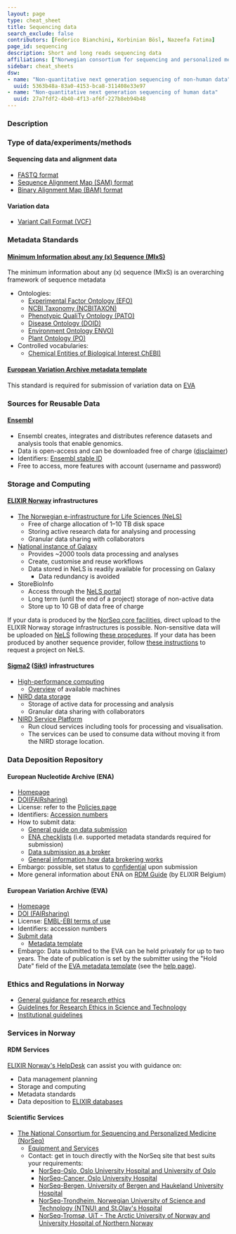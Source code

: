 ```yaml
---
layout: page
type: cheat_sheet
title: Sequencing data
search_exclude: false
contributors: [Federico Bianchini, Korbinian Bösl, Nazeefa Fatima]
page_id: sequencing
description: Short and long reads sequencing data
affiliations: ["Norwegian consortium for sequencing and personalized medicine (NorSeq)"]
sidebar: cheat_sheets
dsw:
- name: "Non-quantitative next generation sequencing of non-human data"
  uuid: 5363b48a-83a0-4153-bca8-311408e33e97
- name: "Non-quantitative next generation sequencing of human data"
  uuid: 27a7fdf2-4b40-4f13-af6f-227b8eb94b48  
---
```


### Description

### Type of data/experiments/methods
<!---When mentioning file format, it would be useful to mention format type -->

#### Sequencing data and alignment data
- [FASTQ format](https://doi.org/10.25504/FAIRsharing.r2ts5t)
- [Sequence Alignment Map (SAM) format](https://doi.org/10.25504/FAIRsharing.k97xzh)
- [Binary Alignment Map (BAM) format](https://doi.org/10.25504/FAIRsharing.hza1ec)

#### Variation data
- [Variant Call Format (VCF)](https://doi.org/10.25504/FAIRsharing.cfzz0h)

### Metadata Standards
#### [Minimum Information about any (x) Sequence (MIxS)](https://doi.org/10.25504/FAIRsharing.9aa0zp)
The minimum information about any (x) sequence (MIxS) is an overarching framework of sequence metadata
- Ontologies:
  - [Experimental Factor Ontology (EFO)](https://doi.org/10.25504/FAIRsharing.1gr4tz)
  - [NCBI Taxonomy (NCBITAXON)](https://doi.org/10.25504/FAIRsharing.fj07xj)
  - [Phenotypic QualiTy Ontology (PATO)](https://doi.org/10.25504/FAIRsharing.ezwdhz)
  - [Disease Ontology (DOID)](https://doi.org/10.25504/FAIRsharing.8b6wfq)
  - [Environment Ontology ENVO)](https://doi.org/10.25504/FAIRsharing.azqskx)
  - [Plant Ontology (PO)](https://doi.org/10.25504/FAIRsharing.3ngg40)
- Controlled vocabularies:
  - [Chemical Entities of Biological Interest ChEBI)](https://doi.org/10.25504/FAIRsharing.62qk8w)

#### [European Variation Archive metadata template](https://www.ebi.ac.uk/eva/files/EVA_Submission_template.V1.1.4.xlsx)
This standard is required for submission of variation data on [EVA](https://www.ebi.ac.uk/eva/)

### Sources for Reusable Data
#### [Ensembl](https://doi.org/10.25504/FAIRsharing.fx0mw7)
- Ensembl creates, integrates and distributes reference datasets and analysis tools that enable genomics.
- Data is open-access and can be downloaded free of charge ([disclaimer](https://www.ensembl.org/info/about/legal/index.html))
- Identifiers: [Ensembl stable ID](https://www.ensembl.org/Help/Faq?id=488)
- Free to access, more features with account (username and password)

### Storage and Computing
#### [ELIXIR Norway](https://elixir.no) infrastructures
- [The Norwegian e-infrastructure for Life Sciences (NeLS)](https://nels.bioinfo.no)
  - Free of charge allocation of 1–10 TB disk space
  - Storing active research data for analysing and processing
  - Granular data sharing with collaborators
- [National instance of Galaxy](https://usegalaxy.no/)
  - Provides ~2000 tools data processing and analyses
  - Create, customise and reuse workflows
  - Data stored in NeLS is readily available for processing on Galaxy
    - Data redundancy is avoided
- StoreBioInfo
  - Access through the [NeLS portal]((https://nels.bioinfo.no))
  - Long term (until the end of a project) storage of non-active data
  - Store up to 10 GB of data free of charge

If your data is produced by the [NorSeq core facilities](https://www.norseq.org/),
direct upload to the ELIXIR Norway storage infrastructures is possible. Non-sensitive data
will be uploaded on [NeLS](https://nels.bioinfo.no) following
[these procedures](https://elixir.no/Services-bak/data_produced_NorSeq).
If your data has been produced by another sequence provider,
follow [these instructions](https://elixir.no/Services-bak/non-norseq-data) to request a project on NeLS.
#### [Sigma2](https://www.sigma2.no/) ([Sikt](https://sikt.no/)) infrastructures
- [High-performance computing](https://www.sigma2.no/high-performance-computing)
  - [Overview](https://documentation.sigma2.no/hpc_machines/hardware_overview.html) of available machines
- [NIRD data storage](https://www.sigma2.no/data-storage)
  - Storage of active data for processing and analysis
  - Granular data sharing with collaborators
- [NIRD Service Platform](https://www.sigma2.no/nird-service-platform)
  - Run cloud services including tools for processing and visualisation.
  - The services can be used to consume data without moving it from the NIRD storage location.

### Data Deposition Repository
#### European Nucleotide Archive (ENA)
- [Homepage](https://www.ebi.ac.uk/ena/browser/)
- [DOI(FAIRsharing)](https://doi.org/10.25504/FAIRsharing.dj8nt8)
- License: refer to the [Policies page](https://www.ebi.ac.uk/ena/browser/about/policies)
- Identifiers: [Accession numbers](https://ena-docs.readthedocs.io/en/latest/submit/general-guide/accessions.html)
- How to submit data:
  - [General guide on data submission](https://www.ebi.ac.uk/ena/browser/submit)
  - [ENA checklists](https://www.ebi.ac.uk/ena/browser/checklists) (i.e. supported metadata standards required for submission)
  - [Data submission as a broker](https://ena-docs.readthedocs.io/en/latest/faq/data_brokering.html)
  - [General information how data brokering works](https://rdmkit.elixir-europe.org/data_brokering)  
- Embargo: possible, set status to [confidential](https://ena-docs.readthedocs.io/en/latest/faq/release/data-availability-policy.html?highlight=confidential) upon submission
- More general information about ENA on [RDM Guide](https://rdm.elixir-belgium.org/ena) (by ELIXIR Belgium)

#### European Variation Archive (EVA)
- [Homepage](https://www.ebi.ac.uk/eva/)
- [DOI (FAIRsharing)](https://doi.org/10.25504/FAIRsharing.6824pv)
- License: [EMBL-EBI terms of use](https://www.ebi.ac.uk/about/terms-of-use)
- Identifiers: accession numbers
- [Submit data](https://www.ebi.ac.uk/eva/?Submit-Data)
  - [Metadata template](https://www.ebi.ac.uk/eva/files/EVA_Submission_template.V1.1.4.xlsx)
- Embargo: Data submitted to the EVA can be held privately for up to two years.
The date of publication is set by the submitter using the "Hold Date" field of the
[EVA metadata template](https://www.ebi.ac.uk/eva/files/EVA_Submission_template.V1.1.4.xlsx)
  (see the [help page](https://www.ebi.ac.uk/eva/?Help#submitted-data-held-privately)).

### Ethics and Regulations in Norway
<!--Add information about laws and policies in Norway for relevant data types-->
- [General guidance for research ethics](https://www.forskningsetikk.no/en/guidelines/general-guidelines/)
- [Guidelines for Research Ethics in Science and Technology](
https://www.forskningsetikk.no/en/guidelines/science-and-technology/guidelines-for-research-ethics-in-science-and-technology/)
- [Institutional guidelines](https://rdmkit.elixir-europe.org/no_resources#institutional-policies-on-research-data)

### Services in Norway
<!--Add one line description-->

#### RDM Services
[ELIXIR Norway's HelpDesk](https://elixir.no/helpdesk) can assist you with guidance on:
  - Data management planning
  - Storage and computing
  - Metadata standards
  - Data deposition to [ELIXIR databases](https://elixir-europe.org/platforms/data/elixir-deposition-databases)

#### Scientific Services
- [The National Consortium for Sequencing and Personalized Medicine (NorSeq)](https://www.norseq.org/)
  - [Equipment and Services](https://www.norseq.org/services/)
  - Contact: get in touch directly with the NorSeq site that best suits your requirements:
    - [NorSeq-Oslo, Oslo University Hospital and University of Oslo](https://www.sequencing.uio.no/)
    - [NorSeq-Cancer, Oslo University Hospital](http://oslo.genomics.no/)
    - [NorSeq-Bergen, University of Bergen and Haukeland University Hospital](https://www.uib.no/en/clin2/genomics)
    - [NorSeq-Trondheim, Norwegian University of Science and Technology (NTNU) and St.Olav's Hospital](https://www.ntnu.edu/mh/gcf)
    - [NorSeq-Tromsø, UiT - The Arctic University of Norway and University Hospital of Northern Norway](https://uit.no/prosjekter/prosjekt?p_document_id=468291)
